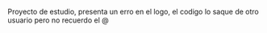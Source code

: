 Proyecto de estudio, presenta un erro en el logo, el codigo lo saque de otro usuario pero no recuerdo el @
